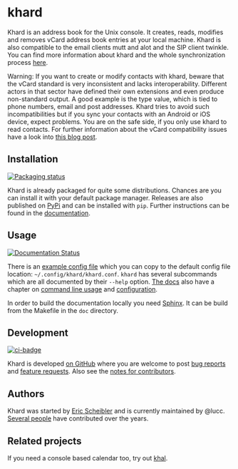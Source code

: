 khard
=====

Khard is an address book for the Unix console. It creates, reads, modifies and
removes vCard address book entries at your local machine. Khard is also
compatible to the email clients mutt and alot and the SIP client twinkle. You
can find more information about khard and the whole synchronization process
[here][blog].

Warning: If you want to create or modify contacts with khard, beware that the
vCard standard is very inconsistent and lacks interoperability. Different
actors in that sector have defined their own extensions and even produce
non-standard output. A good example is the type value, which is tied to phone
numbers, email and post addresses. Khard tries to avoid such incompatibilities
but if you sync your contacts with an Android or iOS device, expect problems.
You are on the safe side, if you only use khard to read contacts. For further
information about the vCard compatibility issues have a look into [this blog
post][sad].

Installation
------------

[![Packaging status][repos-badge]][repos]

Khard is already packaged for quite some distributions.  Chances are you can
install it with your default package manager.  Releases are also published on
[PyPi](https://pypi.org/project/khard/) and can be installed with `pip`.
Further instructions can be found in the
[documentation](https://khard.readthedocs.io/en/latest/#installation).

Usage
-----

[![Documentation Status][docs-badge]][docs]

There is an [example config file](doc/source/examples/khard.conf.example) which
you can copy to the default config file location: `~/.config/khard/khard.conf`.
`khard` has several subcommands which are all documented by their `--help`
option. [The docs][docs] also have a chapter on [command line
usage](https://khard.readthedocs.io/en/latest/commandline.html) and
[configuration](https://khard.readthedocs.io/en/latest/#configuration).

In order to build the documentation locally you need
[Sphinx](https://www.sphinx-doc.org/).  It can be build from the Makefile in
the `doc` directory.

Development
-----------

[![ci-badge]][ci]

Khard is developed [on GitHub](https://github.com/lucc/khard) where you
are welcome to post [bug reports](https://github.com/lucc/khard/issues)
and [feature requests](https://github.com/lucc/khard/pulls).  Also see the
[notes for contributors](CONTRIBUTING.rst).

Authors
-------

Khard was started by [Eric Scheibler](http://eric-scheibler.de) and is
currently maintained by @lucc.  [Several
people](https://github.com/lucc/khard/graphs/contributors) have
contributed over the years.

Related projects
----------------

If you need a console based calendar too, try out
[khal](https://github.com/pimutils/khal).

  [blog]: http://eric-scheibler.de/en/blog/2014/10/Sync-calendars-and-address-books-between-Linux-and-Android/
  [sad]: http://alessandrorossini.org/2012/11/15/the-sad-story-of-the-vcard-format-and-its-lack-of-interoperability/
  [repos]: https://repology.org/project/khard/versions
  [repos-badge]: https://repology.org/badge/tiny-repos/khard.svg
  [docs]: https://khard.readthedocs.io/en/latest/
  [docs-badge]: https://readthedocs.org/projects/khard/badge/?version=latest
  [ci]: https://github.com/lucc/khard/actions/workflows/ci.yml
  [ci-badge]: https://github.com/lucc/khard/actions/workflows/ci.yml/badge.svg
